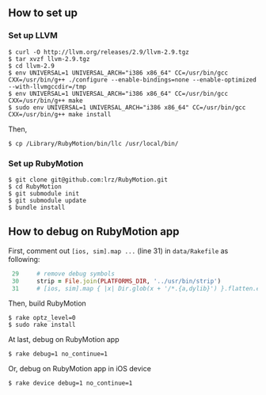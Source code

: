 ## How to set up
### Set up LLVM

```
$ curl -O http://llvm.org/releases/2.9/llvm-2.9.tgz
$ tar xvzf llvm-2.9.tgz
$ cd llvm-2.9
$ env UNIVERSAL=1 UNIVERSAL_ARCH="i386 x86_64" CC=/usr/bin/gcc CXX=/usr/bin/g++ ./configure --enable-bindings=none --enable-optimized --with-llvmgccdir=/tmp
$ env UNIVERSAL=1 UNIVERSAL_ARCH="i386 x86_64" CC=/usr/bin/gcc CXX=/usr/bin/g++ make
$ sudo env UNIVERSAL=1 UNIVERSAL_ARCH="i386 x86_64" CC=/usr/bin/gcc CXX=/usr/bin/g++ make install
```

Then,

```
$ cp /Library/RubyMotion/bin/llc /usr/local/bin/
```

### Set up RubyMotion
```
$ git clone git@github.com:lrz/RubyMotion.git
$ cd RubyMotion
$ git submodule init
$ git submodule update
$ bundle install
```


## How to debug on RubyMotion app
First, comment out `[ios, sim].map ...` (line 31) in `data/Rakefile` as following:

```ruby
 29     # remove debug symbols
 30     strip = File.join(PLATFORMS_DIR, '../usr/bin/strip')
 31     # [ios, sim].map { |x| Dir.glob(x + '/*.{a,dylib}') }.flatten.each { |x| sh("\"#{strip}\" -S \"#{x}\"") }
```

Then, build RubyMotion

```
$ rake optz_level=0
$ sudo rake install
```

At last, debug on RubyMotion app

```
$ rake debug=1 no_continue=1
```

Or, debug on RubyMotion app in iOS device

```
$ rake device debug=1 no_continue=1
```